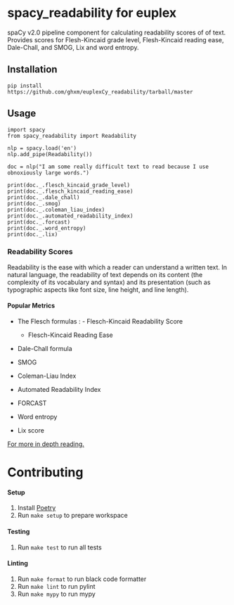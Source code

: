 spacy_readability for euplex
 ==================
 
  spaCy v2.0 pipeline component for calculating readability scores of of
 text. Provides scores for Flesh-Kincaid grade level, Flesh-Kincaid
 reading ease, Dale-Chall, and SMOG, Lix and word entropy.
 
  Installation
 ------------
 
  ``` {.sourceCode .python}
 pip install https://github.com/ghxm/euplexCy_readability/tarball/master
 ```
 
  Usage
 -----
 
  ``` {.sourceCode .python}
 import spacy
 from spacy_readability import Readability
 
 nlp = spacy.load('en')
 nlp.add_pipe(Readability())
 
 doc = nlp("I am some really difficult text to read because I use obnoxiously large words.")
 
 print(doc._.flesch_kincaid_grade_level)
 print(doc._.flesch_kincaid_reading_ease)
 print(doc._.dale_chall)
 print(doc._.smog)
 print(doc._.coleman_liau_index)
 print(doc._.automated_readability_index)
 print(doc._.forcast)
 print(doc._.word_entropy)
 print(doc._.lix)
 ```
 
  ### Readability Scores
 
  Readability is the ease with which a reader can understand a written
 text. In natural language, the readability of text depends on its
 content (the complexity of its vocabulary and syntax) and its
 presentation (such as typographic aspects like font size, line height,
 and line length).
 
  #### Popular Metrics
 
  -   The Flesch formulas
     :   -   Flesch-Kincaid Readability Score
         -   Flesch-Kincaid Reading Ease
 
  -   Dale-Chall formula
 -   SMOG
 -   Coleman-Liau Index
 -   Automated Readability Index
 -   FORCAST
 -   Word entropy
 -   Lix score
 
  [For more in depth reading.](https://en.wikipedia.org/wiki/Readability)

Contributing
============

#### Setup
1. Install [Poetry](https://poetry.eustace.io/)
1. Run `make setup` to prepare workspace

#### Testing
1. Run `make test` to run all tests

#### Linting
1. Run `make format` to run black code formatter
1. Run `make lint` to run pylint
1. Run `make mypy` to run mypy
